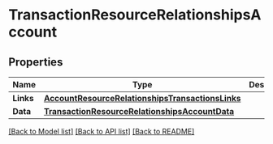 # TransactionResourceRelationshipsAccount

## Properties

Name | Type | Description | Notes
------------ | ------------- | ------------- | -------------
**Links** | [**AccountResourceRelationshipsTransactionsLinks**](AccountResource_relationships_transactions_links.md) |  | [optional] 
**Data** | [**TransactionResourceRelationshipsAccountData**](TransactionResource_relationships_account_data.md) |  | 

[[Back to Model list]](../README.md#documentation-for-models) [[Back to API list]](../README.md#documentation-for-api-endpoints) [[Back to README]](../README.md)


